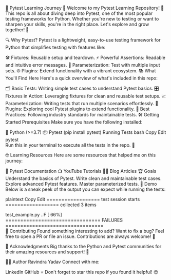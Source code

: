 🧪 Pytest Learning Journey 🚀
Welcome to my Pytest Learning Repository! 🎉 This repo is all about diving deep into Pytest, one of the most popular testing frameworks for Python. Whether you're new to testing or want to sharpen your skills, you're in the right place. Let's explore and grow together! 🌱

🔍 Why Pytest?
Pytest is a lightweight, easy-to-use testing framework for Python that simplifies testing with features like:

🛠️ Fixtures: Reusable setup and teardown.
⚡ Powerful Assertions: Readable and intuitive error messages.
🔄 Parameterization: Test with multiple input sets.
🌐 Plugins: Extend functionality with a vibrant ecosystem.
📚 What You'll Find Here
Here's a quick overview of what's included in this repo:

🗂️ Basic Tests: Writing simple test cases to understand Pytest basics.
🎛️ Fixtures in Action: Leveraging fixtures for clean and reusable test setups.
📈 Parameterization: Writing tests that run multiple scenarios effortlessly.
🔗 Plugins: Exploring cool Pytest plugins to extend functionality.
🚨 Best Practices: Following industry standards for maintainable tests.
🛠️ Getting Started
Prerequisites
Make sure you have the following installed:

🐍 Python (>=3.7)
📦 Pytest (pip install pytest)
Running Tests
bash
Copy
Edit
pytest  
Run this in your terminal to execute all the tests in the repo. 🎯

🤓 Learning Resources
Here are some resources that helped me on this journey:

📖 Pytest Documentation
📺 YouTube Tutorials
🧑‍💻 Blog Articles
🏆 Goals
 Understand the basics of Pytest.
 Write clean and maintainable test cases.
 Explore advanced Pytest features.
 Master parameterized tests.
📸 Demo
Below is a sneak peek of the output you can expect while running the tests:

plaintext
Copy
Edit
================== test session starts ==================
collected 3 items  

test_example.py ..F                                [ 66%]  
================================ FAILURES =================================  
🤝 Contributing
Found something interesting to add? Want to fix a bug? Feel free to open a PR or file an issue. Contributions are always welcome! 💖

🌟 Acknowledgments
Big thanks to the Python and Pytest communities for their amazing resources and support! 🙌

🧑‍💻 Author
Ravindra Yadav
Connect with me:

LinkedIn
GitHub
⭐ Don't forget to star this repo if you found it helpful! 😊

